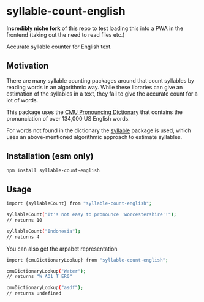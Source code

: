 # syllable-count-english

**Incredibly niche fork** of this repo to test loading this into a PWA in the frontend (taking out the need to read files etc.)

Accurate syllable counter for English text.

## Motivation
There are many syllable counting packages around that count syllables by reading words in an algorithmic way. While these libraries can give an estimation of the syllables in a text, they fail to give the accurate count for a lot of words.

This package uses the [CMU Pronouncing Dictionary](http://www.speech.cs.cmu.edu/cgi-bin/cmudict) that contains the pronunciation of over 134,000 US English words.

For words not found in the dictionary the [syllable](https://www.npmjs.com/package/syllable) package is used, which uses an above-mentioned algorithmic approach to estimate syllables.

## Installation (esm only)
```sh
npm install syllable-count-english
```

## Usage
```sh
import {syllableCount} from "syllable-count-english";

syllableCount("It's not easy to pronounce 'worcestershire'!");
// returns 10

syllableCount("Indonesia");
// returns 4
```

You can also get the arpabet representation 
```sh
import {cmuDictionaryLookup} from "syllable-count-english";

cmuDictionaryLookup("Water");
// returns "W AO1 T ER0"

cmuDictionaryLookup("asdf");
// returns undefined
```